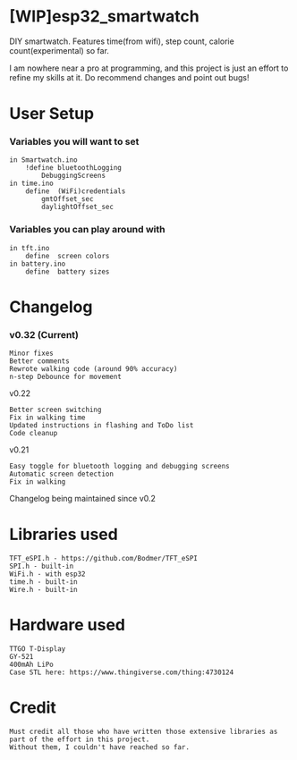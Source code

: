 
# [WIP]esp32_smartwatch
DIY smartwatch. Features time(from wifi), step count, calorie count(experimental) so far. 

I am nowhere near a pro at programming, and this project is just an effort to refine my skills at it. Do recommend changes and point out bugs! 

# User Setup
### Variables you will want to set
	in Smartwatch.ino
		!define	bluetoothLogging
			DebuggingScreens
	in time.ino
		define 	(WiFi)credentials
			gmtOffset_sec
			daylightOffset_sec
			
### Variables you can play around with
	in tft.ino
		define 	screen colors
	in battery.ino
		define 	battery sizes

# Changelog
### v0.32 (Current)
	Minor fixes
	Better comments
	Rewrote walking code (around 90% accuracy)
	n-step Debounce for movement
	
v0.22
	
	Better screen switching
	Fix in walking time
	Updated instructions in flashing and ToDo list
	Code cleanup
		
v0.21
	
	Easy toggle for bluetooth logging and debugging screens	
	Automatic screen detection	
	Fix in walking

Changelog being maintained since v0.2

# Libraries used
  	TFT_eSPI.h - https://github.com/Bodmer/TFT_eSPI
  	SPI.h - built-in
  	WiFi.h - with esp32 
  	time.h - built-in
  	Wire.h - built-in

# Hardware used
  	TTGO T-Display
  	GY-521
  	400mAh LiPo
  	Case STL here: https://www.thingiverse.com/thing:4730124

# Credit
	Must credit all those who have written those extensive libraries as part of the effort in this project.
	Without them, I couldn't have reached so far.


